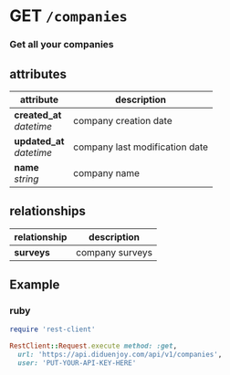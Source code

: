 # GET `/companies`

### Get all your companies

## attributes

attribute          | description
------------- | -------------
__created_at__<br>_datetime_  | company creation date
__updated_at__<br>_datetime_  | company last modification date
__name__<br>_string_ | company name

## relationships

relationship          | description
------------------------------ | -------------
__surveys__ | company surveys

## Example

### ruby

```ruby
require 'rest-client'

RestClient::Request.execute method: :get,
  url: 'https://api.diduenjoy.com/api/v1/companies',
  user: 'PUT-YOUR-API-KEY-HERE'
```